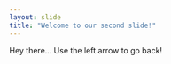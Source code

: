```yaml
---
layout: slide
title: "Welcome to our second slide!"
---
```

Hey there...
Use the left arrow to go back!

